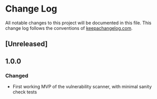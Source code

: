 # Change Log

All notable changes to this project will be documented in this file. This change log follows the conventions of [keepachangelog.com](http://keepachangelog.com/).

## [Unreleased]

## 1.0.0

### Changed

- First working MVP of the vulnerability scanner, with minimal sanity check tests
